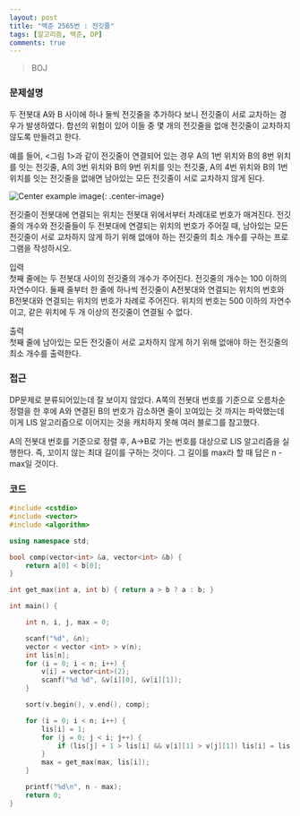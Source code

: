 ```yaml
---
layout: post
title: "백준 2565번 : 전깃줄"
tags: [알고리즘, 백준, DP]
comments: true
---
```


> BOJ  

### 문제설명  
두 전봇대 A와 B 사이에 하나 둘씩 전깃줄을 추가하다 보니 전깃줄이 서로 교차하는 경우가 발생하였다. 합선의 위험이 있어 이들 중 몇 개의 전깃줄을 없애 전깃줄이 교차하지 않도록 만들려고 한다.  

예를 들어, <그림 1>과 같이 전깃줄이 연결되어 있는 경우 A의 1번 위치와 B의 8번 위치를 잇는 전깃줄, A의 3번 위치와 B의 9번 위치를 잇는 전깃줄, A의 4번 위치와 B의 1번 위치를 잇는 전깃줄을 없애면 남아있는 모든 전깃줄이 서로 교차하지 않게 된다.  

![Center example image](https://user-images.githubusercontent.com/35067611/68560470-94fca180-0484-11ea-8eb0-8e8e8b25ebda.png "Center"){: .center-image}  

전깃줄이 전봇대에 연결되는 위치는 전봇대 위에서부터 차례대로 번호가 매겨진다. 전깃줄의 개수와 전깃줄들이 두 전봇대에 연결되는 위치의 번호가 주어질 때, 남아있는 모든 전깃줄이 서로 교차하지 않게 하기 위해 없애야 하는 전깃줄의 최소 개수를 구하는 프로그램을 작성하시오.  

입력  
첫째 줄에는 두 전봇대 사이의 전깃줄의 개수가 주어진다. 전깃줄의 개수는 100 이하의 자연수이다. 둘째 줄부터 한 줄에 하나씩 전깃줄이 A전봇대와 연결되는 위치의 번호와 B전봇대와 연결되는 위치의 번호가 차례로 주어진다. 위치의 번호는 500 이하의 자연수이고, 같은 위치에 두 개 이상의 전깃줄이 연결될 수 없다.  

출력  
첫째 줄에 남아있는 모든 전깃줄이 서로 교차하지 않게 하기 위해 없애야 하는 전깃줄의 최소 개수를 출력한다.  

### 접근  
DP문제로 분류되어있는데 잘 보이지 않았다. A쪽의 전봇대 번호를 기준으로 오름차순 정렬을 한 후에 A와 연결된 B의 번호가 감소하면 줄이 꼬여있는 것 까지는 파악했는데 이게 LIS 알고리즘으로 이어지는 것을 캐치하지 못해 여러 블로그를 참고했다.  

A의 전봇대 번호를 기준으로 정렬 후, A->B로 가는 번호를 대상으로 LIS 알고리즘을 실행한다. 즉, 꼬이지 않는 최대 길이를 구하는 것이다. 그 길이를 max라 할 때 답은 n - max일 것이다.  

### 코드  
~~~c++
#include <cstdio>
#include <vector>
#include <algorithm>

using namespace std;

bool comp(vector<int> &a, vector<int> &b) {
    return a[0] < b[0];
}

int get_max(int a, int b) { return a > b ? a : b; }

int main() {

    int n, i, j, max = 0;

    scanf("%d", &n);
    vector < vector <int> > v(n);
    int lis[n];
    for (i = 0; i < n; i++) {
        v[i] = vector<int>(2);
        scanf("%d %d", &v[i][0], &v[i][1]);
    }

    sort(v.begin(), v.end(), comp);

    for (i = 0; i < n; i++) {
        lis[i] = 1;
        for (j = 0; j < i; j++) {
            if (lis[j] + 1 > lis[i] && v[i][1] > v[j][1]) lis[i] = lis[j] + 1;
        }
        max = get_max(max, lis[i]);
    }

    printf("%d\n", n - max);
    return 0;
}
~~~